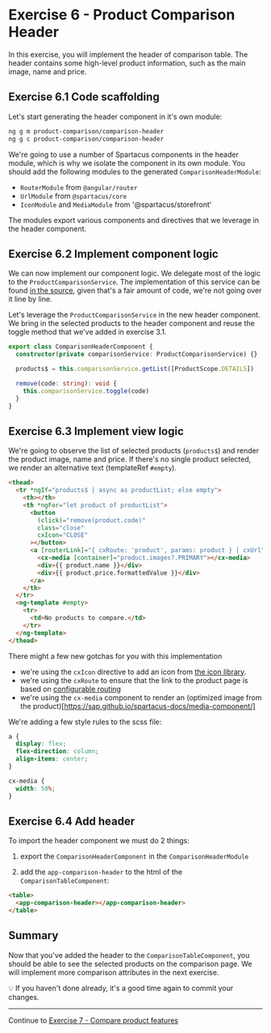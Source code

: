 # Exercise 6 - Product Comparison Header

In this exercise, you will implement the header of comparison table. The header contains some
high-level product information, such as the main image, name and price.

## Exercise 6.1 Code scaffolding

Let's start generating the header component in it's own module:

```sh
ng g m product-comparison/comparison-header
ng g c product-comparison/comparison-header
```

We're going to use a number of Spartacus components in the header module, which is why we isolate the component in its own module. You should add the following modules to the generated `ComparisonHeaderModule`:

- `RouterModule` from `@angular/router`
- `UrlModule` from `@spartacus/core`
- `IconModule` and `MediaModule` from '@spartacus/storefront'

The modules export various components and directives that we leverage in the header component.

## Exercise 6.2 Implement component logic

We can now implement our component logic. We delegate most of the logic to the `ProductComparisonService`. The implementation of this service can be found [in the source](./src/product-comparison/services/product-comparison.service.ts), given that's a fair amount of code, we're not going over it line by line.

Let's leverage the `ProductComparisonService` in the new header component. We bring in the selected products to the header component and reuse the toggle method that we've added in exercise 3.1.

```ts
export class ComparisonHeaderComponent {
  constructor(private comparisonService: ProductComparisonService) {}

  products$ = this.comparisonService.getList([ProductScope.DETAILS])

  remove(code: string): void {
    this.comparisonService.toggle(code)
  }
}
```

## Exercise 6.3 Implement view logic

We're going to observe the list of selected products (`products$`) and render the product image, name and price. If there's no single product selected, we render an alternative text (templateRef `#empty`).

```html
<thead>
  <tr *ngIf="products$ | async as productList; else empty">
    <th></th>
    <th *ngFor="let product of productList">
      <button
        (click)="remove(product.code)"
        class="close"
        cxIcon="CLOSE"
      ></button>
      <a [routerLink]="{ cxRoute: 'product', params: product } | cxUrl">
        <cx-media [container]="product.images?.PRIMARY"></cx-media>
        <div>{{ product.name }}</div>
        <div>{{ product.price.formattedValue }}</div>
      </a>
    </th>
  </tr>
  <ng-template #empty>
    <tr>
      <td>No products to compare.</td>
    </tr>
  </ng-template>
</thead>
```

There might a few new gotchas for you with this implementation

- we're using the `cxIcon` directive to add an icon from [the icon library](https://sap.github.io/spartacus-docs/icon-library/).
- we're using the `cxRoute` to ensure that the link to the product page is based on [configurable routing](https://sap.github.io/spartacus-docs/configurable-routing/)
- we're using the `cx-media` component to render an (optimized image from the product)[https://sap.github.io/spartacus-docs/media-component/]

We're adding a few style rules to the scss file:

```scss
a {
  display: flex;
  flex-direction: column;
  align-items: center;
}

cx-media {
  width: 50%;
}
```

## Exercise 6.4 Add header

To import the header component we must do 2 things:

1. export the `ComparisonHeaderComponent` in the `ComparisonHeaderModule`

2. add the `app-comparison-header` to the html of the `ComparisonTableComponent`:

```html
<table>
  <app-comparison-header></app-comparison-header>
</table>
```

## Summary

Now that you've added the header to the `ComparisonTableComponent`, you should be able to see the selected products on the comparison page.
We will implement more comparison attributes in the next exercise.

💡 If you haven't done already, it's a good time again to commit your changes.

---

Continue to [Exercise 7 - Compare product features](../exercise-7/README.md)
